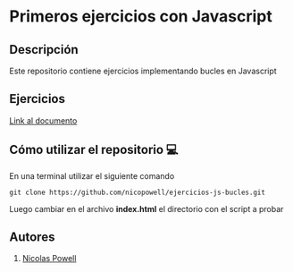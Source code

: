 # Primeros ejercicios con Javascript

## Descripción

Este repositorio contiene ejercicios implementando bucles en Javascript

## Ejercicios

[Link al documento](https://docs.google.com/document/d/1ySv1jekuNFCjC7UR61j8n7UV7ZiqOyteX4Hni2K_aQM/edit?usp=sharing)

## Cómo utilizar el repositorio 💻

En una terminal utilizar el siguiente comando

```
git clone https://github.com/nicopowell/ejercicios-js-bucles.git
```

Luego cambiar en el archivo **index.html** el directorio con el script a probar

## Autores

1. [Nicolas Powell](https://github.com/nicopowell)
